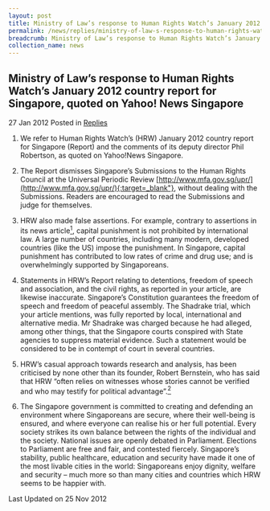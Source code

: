 ```yaml
---
layout: post
title: Ministry of Law’s response to Human Rights Watch’s January 2012 country report for Singapore, quoted on Yahoo! News Singapore
permalink: /news/replies/ministry-of-law-s-response-to-human-rights-watch-s-january-2012-country-report-for-singapore/
breadcrumb: Ministry of Law’s response to Human Rights Watch’s January 2012 country report for Singapore, quoted on Yahoo! News Singapore
collection_name: news
---
```


Ministry of Law’s response to Human Rights Watch’s January 2012 country report for Singapore, quoted on Yahoo! News Singapore
---

27 Jan 2012 Posted in [Replies](/news/replies)

1. We refer to Human Rights Watch’s (HRW) January 2012 country report for Singapore (Report) and the comments of its deputy director Phil Robertson, as quoted on Yahoo!News Singapore.

2. The Report dismisses Singapore’s Submissions to the Human Rights Council at the Universal Periodic Review [http://www.mfa.gov.sg/upr/](http://www.mfa.gov.sg/upr/){:target=_blank"}, without dealing with the Submissions. Readers are encouraged to read the Submissions and judge for themselves.

3. HRW also made false assertions. For example, contrary to assertions in its news article[<sup>1</sup>](https://www.mlaw.gov.sg/content/minlaw/en/news/replies/ministry-of-law-s-response-to-human-rights-watch-s-january-2012-country-report-for-singapore.html#fn1), capital punishment is not prohibited by international law. A large number of countries, including many modern, developed countries (like the US) impose the punishment. In Singapore, capital punishment has contributed to low rates of crime and drug use; and is overwhelmingly supported by Singaporeans.

4. Statements in HRW’s Report relating to detentions, freedom of speech and association, and the civil rights, as reported in your article, are likewise inaccurate. Singapore’s Constitution guarantees the freedom of speech and freedom of peaceful assembly. The Shadrake trial, which your article mentions, was fully reported by local, international and alternative media. Mr Shadrake was charged because he had alleged, among other things, that the Singapore courts conspired with State agencies to suppress material evidence. Such a statement would be considered to be in contempt of court in several countries.

5. HRW’s casual approach towards research and analysis, has been criticised by none other than its founder, Robert Bernstein, who has said that HRW “often relies on witnesses whose stories cannot be verified and who may testify for political advantage”.[<sup>2</sup>](https://www.mlaw.gov.sg/content/minlaw/en/news/replies/ministry-of-law-s-response-to-human-rights-watch-s-january-2012-country-report-for-singapore.html#fn1)  

6. The Singapore government is committed to creating and defending an environment where Singaporeans are secure, where their well-being is ensured, and where everyone can realise his or her full potential. Every society strikes its own balance between the rights of the individual and the society.  National issues are openly debated in Parliament. Elections to Parliament are free and fair, and contested fiercely. Singapore’s stability, public healthcare, education and security have made it one of the most livable cities in the world: Singaporeans enjoy dignity, welfare and security – much more so than many cities and countries which HRW seems to be happier with.

<p class="right-side-updated">
  Last Updated on 25 Nov 2012
</p>


